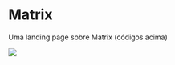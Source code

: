 # Matrix

Uma landing page sobre Matrix
(códigos acima)

<img src="https://i.pinimg.com/originals/ef/0c/fd/ef0cfd618bf97c6a3ae6774145dddee9.gif">
